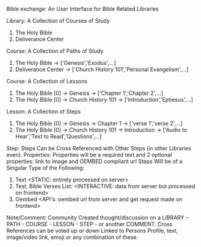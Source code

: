 Bible exchange: An User Interface for Bible Related Libraries

 Library: A Collection of Courses of Study
 1. The Holy Bible
 2. Deliverance Center

 Course: A Collection of Paths of Study
 1. The Holy Bible -> ['Genesis','Exodus',...]
 2. Deliverance Center -> ['Church History 101','Personal Evangelism',...]

 Course: A Collection of Lessons
1. The Holy Bible [0] -> Genesis -> ['Chapter 1','Chapter 2',...]
2. The Holy Bible [0] -> Church History 101 -> ['Introduction','Ephesus',...]

Lesson: A Collection of Steps
1. The Holy Bible [0] -> Genesis -> Chapter 1 -> ['verse 1','verse 2',...]
2. The Holy Bible [0] -> Church History 101 -> Introduction -> ['Audio to Hear','Text to Read','Questions',...]

Step: Steps Can be Cross Referenced with Other Steps (in other Libraries even).
Properties: Properties will be a required text and 2 optional properties: link to image and OEMBED compliant url
Steps Will be of a Singular Type of the Following:
1. Text <STATIC: entirely processed on server>
2. Test, Bible Verses List: <INTERACTIVE: data from server but processed on frontend>
3. Oembed <API's: oembed url from server and get request made on frontend>

Note/Comment: Community Created thought/discussion on a LIBRARY - PATH - COURSE - LESSON - STEP - or another COMMENT.
Cross References can be voted up or down
Linked to Persons Profile, text, image/video link, emoji or any combination of these.
